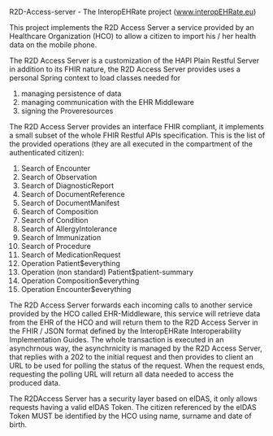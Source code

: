 R2D-Access-server - The InteropEHRate project (www.interopEHRate.eu)

This project implements the R2D Access Server a service provided by 
an Healthcare Organization (HCO) to allow a citizen to import his / her 
health data on the mobile phone. 


The R2D Access Server is a customization of the HAPI Plain Restful Server
in addition to its FHIR nature, the R2D Access Server provides uses a 
personal Spring context to load classes needed for
1) managing persistence of data
2) managing communication with the EHR Middleware
3) signing the Proveresources


The R2D Access Server provides an interface FHIR compliant, it implements 
a small subset of the whole FHIR Restful APIs specification. This is the list 
of the provided operations (they are all executed in the compartment of the 
authenticated citizen):
1) Search of Encounter
2) Search of Observation
3) Search of DiagnosticReport
4) Search of DocumentReference
5) Search of DocumentManifest
6) Search of Composition
7) Search of Condition
8) Search of AllergyIntolerance
9) Search of Immunization
10) Search of Procedure
11) Search of MedicationRequest
12) Operation Patient$everything
13) Operation (non standard) Patient$patient-summary
14) Operation Composition$everything
15) Operation Encounter$everything

The R2D Access Server forwards each incoming calls to another service provided by the
HCO called EHR-Middleware, this service will retrieve data from the EHR of the HCO and
will return them to the R2D Access Server in the FHIR / JSON format defined by the
InteropEHRate Interoperability Implementation Guides. The whole transaction is executed
in an asynchrnous way, the asynchrnicity is managed by the R2D Access Server, that replies
with a 202 to the initial request and then provides to client an URL to be used for polling
the status of the request. When the request ends, requesting the polling URL will return
all data needed to access the produced data.

The R2DAccess Server has a security layer based on eIDAS, it only allows requests having
a valid eIDAS Token. The citizen referenced by the eIDAS Token MUST be identified by the
HCO using name, surname and date of birth. 



